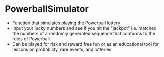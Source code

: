 # PowerballSimulator
- Function that simulates playing the Powerball lottery
- Input your lucky numbers and see if you hit the "jackpot" i.e. matched the numbers of a randomly generated sequence that conforms to the rules of Powerball
- Can be played for risk and reward free fun or as an educational tool for lessons on probability, rare events, and lotteries
